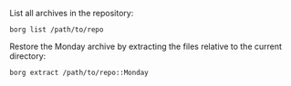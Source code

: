 List all archives in the repository:

    borg list /path/to/repo


Restore the Monday archive by extracting the files relative to the current directory:

    borg extract /path/to/repo::Monday

